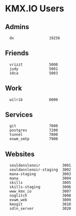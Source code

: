 # KMX.IO Users

## Admins
```
  dx                19256
```

## Friends
```
  vrizzt            5000
  judy              5001
  s0ca              5003
```

## Work
```
  wilrib            6000
```

## Services
```
  git               7000
  postgres          7200
  tunnel            7800
  exwm_smtp         7900
```

## Websites
```
  seuldanslenoir          3001
  seuldanslenoir-staging  3002
  mana-staging            3003
  mana                    3004
  skills                  3005
  skills-staging          3006
  www_kmx_io              3007
  noglitch                3008
  exwm_web                3009
  kmxgit                  3010
  sdln_server             3020
```
